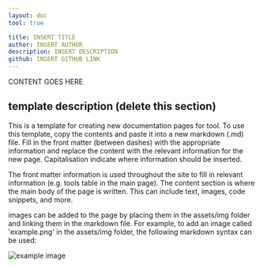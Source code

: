 ```yaml
---
layout: doc
tool: true

title: INSERT TITLE
author: INSERT AUTHOR
description: INSERT DESCRIPTION
github: INSERT GITHUB LINK
---
```


CONTENT GOES HERE

## template description (delete this section)
This is a template for creating new documentation pages for tool. To use this template, copy the contents and paste it into a new markdown (.md) file. Fill in the front matter (between dashes) with the appropriate information and replace the content with the relevant information for the new page. Capitalisation indicate where information should be inserted.

The front matter information is used throughout the site to fill in relevant information (e.g. tools table in the main page). The content section is where the main body of the page is written. This can include text, images, code snippets, and more.

images can be added to the page by placing them in the assets/img folder and linking them in the markdown file. For example, to add an image called 'example.png' in the assets/img folder, the following markdown syntax can be used:

![example image](/assets/img/example.png)
